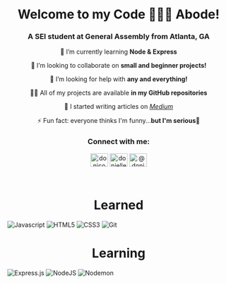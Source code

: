 <h1 align="center">Welcome to my Code 👩🏾‍💻 Abode!</h1>
<h3 align="center">A SEI student at General Assembly from Atlanta, GA</h3>

<p align="center">🌱 I’m currently learning <b>Node & Express</b></p>

<p align="center">👯 I’m looking to collaborate on <b>small and beginner projects!</b> </p>

<p align="center">🤝 I’m looking for help with <b>any and everything!</b> </p>

<p align="center">👨‍💻 All of my projects are available <b>in my GitHub repositories</b> </p>

<p align="center">📝 I started writing articles on <a href="https://www.medium.com/donicodes.things"><i>Medium</i></a></p>

<p align="center">⚡ Fun fact: everyone thinks I'm funny...<b>but I'm serious</b>🥲 </p>

<h3 align="center">Connect with me:</h3>
<p align="center">
<a href="https://twitter.com/donicodesthings" target="blank"><img align="center" src="https://raw.githubusercontent.com/rahuldkjain/github-profile-readme-generator/master/src/images/icons/Social/twitter.svg" alt="donicodesthings" height="30" width="40" /></a>
<a href="https://linkedin.com/in/donielle-kinchen" target="blank"><img align="center" src="https://raw.githubusercontent.com/rahuldkjain/github-profile-readme-generator/master/src/images/icons/Social/linked-in-alt.svg" alt="donielle-kinchen" height="30" width="40" /></a>
<a href="https://medium.com/@donicodes.things" target="blank"><img align="center" src="https://raw.githubusercontent.com/rahuldkjain/github-profile-readme-generator/master/src/images/icons/Social/medium.svg" alt="@donicodes.things" height="30" width="40" /></a>
</p>
</br>

<h1 align="center">Learned</h1>

![Javascript](https://img.shields.io/badge/javascript-%23323330.svg?style=for-the-badge&logo=javascript&logoColor=%23F7DF1E)
![HTML5](https://img.shields.io/badge/html5-%23E34F26.svg?style=for-the-badge&logo=html5&logoColor=white)
![CSS3](https://img.shields.io/badge/css3-%231572B6.svg?style=for-the-badge&logo=css3&logoColor=white)
![Git](https://img.shields.io/badge/git-%23F05033.svg?style=for-the-badge&logo=git&logoColor=white)
</br>

<h1 align="center">Learning</h1>

![Express.js](https://img.shields.io/badge/express.js-%23404d59.svg?style=for-the-badge&logo=express&logoColor=%2361DAFB)
![NodeJS](https://img.shields.io/badge/node.js-6DA55F?style=for-the-badge&logo=node.js&logoColor=white)
![Nodemon](https://img.shields.io/badge/NODEMON-%23323330.svg?style=for-the-badge&logo=nodemon&logoColor=%BBDEAD)
</br>
